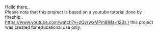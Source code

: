 Hello there,.\
Please note that this projrect is based on a youtube tutorial done by fireship:.\
https://www.youtube.com/watch?v=zQyrwxMPm88&t=123s.\
this project was created for educational use only.